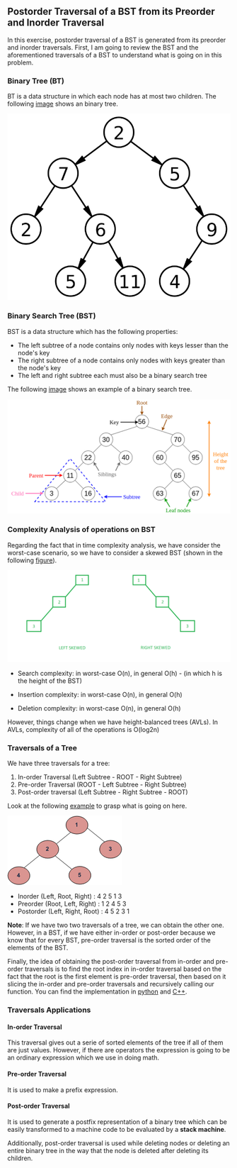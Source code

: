 ## Postorder Traversal of a BST from its Preorder and Inorder Traversal
In this exercise, postorder traversal of a BST is generated from its preorder and inorder traversals. First, I am going to review the BST and the aforementioned traversals of a BST to understand what is going on in this problem.

### Binary Tree (BT)
BT is a data structure in which each node has at most two children. The following [image](https://en.wikipedia.org/wiki/Binary_tree#:~:text=In%20computer%20science%2C%20a%20binary,child%20and%20the%20right%20child.) shows an binary tree.

![Binary Tree](BT.png)

### Binary Search Tree (BST)
BST is a data structure which has the following properties:
- The left subtree of a node contains only nodes with keys lesser than the node's key
- The right subtree of a node contains only nodes with keys greater than the node's key
- The left and right subtree each must also be a binary search tree

The following [image](https://levelup.gitconnected.com/an-into-to-binary-search-trees-432f94d180da) shows an example of a binary search tree.

![Binary Search Tree](BST.png)

### Complexity Analysis of operations on BST
Regarding the fact that in time complexity analysis, we have consider the worst-case scenario, so we have to consider a skewed BST (shown in the following [figure](https://www.geeksforgeeks.org/skewed-binary-tree/)).

![Skewed BST](skewed_BST.png)


- Search complexity: in worst-case O(n), in general O(h) - (in which h is the height of the BST)

- Insertion complexity: in worst-case O(n), in general O(h)

- Deletion complexity: in worst-case O(n), in general O(h)

However, things change when we have height-balanced trees (AVLs). In AVLs, complexity of all of the operations is O(log2n)

### Traversals of a Tree
We have three traversals for a tree:
1. In-order Traversal (Left Subtree - ROOT - Right Subtree)
2. Pre-order Traversal (ROOT - Left Subtree - Right Subtree)
3. Post-order traversal (Left Subtree - Right Subtree - ROOT)

Look at the following [example](https://www.geeksforgeeks.org/tree-traversals-inorder-preorder-and-postorder/) to grasp what is going on here.

![Example Tree](traversal_example_tree.gif)

- Inorder (Left, Root, Right) : 4 2 5 1 3
- Preorder (Root, Left, Right) : 1 2 4 5 3
- Postorder (Left, Right, Root) : 4 5 2 3 1

**Note**: If we have two two traversals of a tree, we can obtain the other one. However, in a BST, if we have either in-order or post-order because we know that for every BST, pre-order traversal is the sorted order of the elements of the BST.

Finally, the idea of obtaining the post-order traversal from in-order and pre-order traversals is to find the root index in in-order traversal based on the fact that the root is the first element is pre-order traversal, then based on it slicing the in-order and pre-order traversals and recursively calling our function. You can find the implementation in [python](PostT_from_InT_PreT.py) and [C++](PostT_from_InT_PreT.cpp).

### Traversals Applications

#### In-order Traversal
This traversal gives out a serie of sorted elements of the tree if all of them are just values. However, if there are operators the expression is going to be an ordinary expression which we use in doing math.

#### Pre-order Traversal
It is used to make a prefix expression.

#### Post-order Traversal
It is used to generate a postfix representation of a binary tree which can be easily transformed to a machine code to be evaluated by a **stack machine**.

Additionally, post-order traversal is used while deleting nodes or deleting an entire binary tree in the way that the node is deleted after deleting its children.
